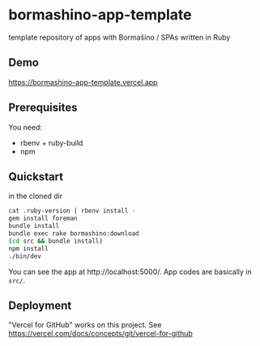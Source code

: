 # bormashino-app-template

template repository of apps with Bormaŝino / SPAs written in Ruby

## Demo

https://bormashino-app-template.vercel.app

## Prerequisites

You need:

- rbenv + ruby-build
- npm

## Quickstart

in the cloned dir

```bash
cat .ruby-version | rbenv install -
gem install foreman
bundle install
bundle exec rake bormashino:download
(cd src && bundle install)
npm install
./bin/dev
```

You can see the app at http://localhost:5000/.
App codes are basically in `src/`.

## Deployment

"Vercel for GitHub" works on this project.
See https://vercel.com/docs/concepts/git/vercel-for-github
